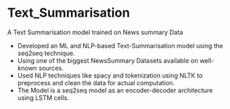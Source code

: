 # Text_Summarisation

A Text Summarisation model trained on News summary Data

- Developed an ML and NLP-based Text-Summarisation model using the seq2seq technique.
- Using one of the biggest NewsSummary Datasets available on well-known sources.
- Used NLP techniques like spacy and tokenization using NLTK to preprocess and clean the data for actual computation.
- The Model is a seq2seq model as an encoder-decoder architecture using LSTM cells.


